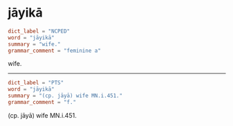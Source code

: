 # jāyikā

``` toml
dict_label = "NCPED"
word = "jāyikā"
summary = "wife."
grammar_comment = "feminine a"
```

wife.

--------------------

``` toml
dict_label = "PTS"
word = "jāyikā"
summary = "(cp. jāyā) wife MN.i.451."
grammar_comment = "f."
```

(cp. jāyā) wife MN.i.451.

